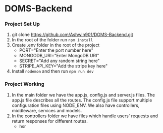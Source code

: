 # DOMS-Backend

### Project Set Up

1.  git clone https://github.com/Ashwin901/DOMS-Backend.git
2.  In the root of the folder run `npm install`
3.  Create .env folder in the root of the project
    <ul>
        <li>PORT="Enter the port number here"</li>
        <li>MONGODB_URI="Enter MongoDB URI"</li>
        <li>SECRET="Add any random string here"</li>
        <li>STRIPE_API_KEY="Add the stripe key here"</li>
    </ul>
4.  Install `nodemon` and then run `npm run dev`

### Project Working

1. In the main folder we have the app.js, config.js and server.js files. 
   The app.js file describes all the routes. The config.js file support 
   multiple configuration files using NODE_ENV. We also have 
   controllers, middleware, services and models.
2. In the controllers folder we have files which handle users' requests and return responses for different routes.
    * hsr
